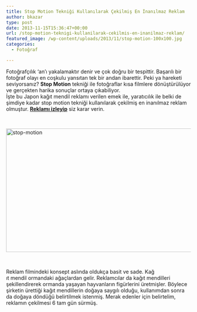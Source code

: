 ```yaml
---
title: Stop Motion Tekniği Kullanılarak Çekilmiş En İnanılmaz Reklam
author: bkazar
type: post
date: 2013-11-15T15:36:47+00:00
url: /stop-motion-teknigi-kullanilarak-cekilmis-en-inanilmaz-reklam/
featured_image: /wp-content/uploads/2013/11/stop-motion-100x100.jpg
categories:
  - Fotoğraf

---
```

Fotoğrafçılık &#8216;an&#8217;ı yakalamaktır denir ve çok doğru bir tespittir. Başarılı bir fotoğraf olayı en coşkulu yansıtan tek bir andan ibarettir. Peki ya hareketi seviyorsanız? **Stop Motion** tekniği ile fotoğraflar kısa filmlere dönüştürülüyor ve gerçekten harika sonuçlar ortaya çıkabiliyor.  
İşte bu Japon kağıt mendil reklamı verilen emek ile, yaratıcılık ile belki de şimdiye kadar stop motion tekniği kullanılarak çekilmiş en inanılmaz reklam olmuştur. [**Reklamı izleyip**][1] siz karar verin.

&nbsp;

[<img class="aligncenter size-full wp-image-15506" src="https://www.murekkep.org/wp-content/uploads/2013/11/stop-motion.jpg" alt="stop-motion" width="599" height="337" srcset="https://www.murekkep.org/wp-content/uploads/2013/11/stop-motion.jpg 599w, https://www.murekkep.org/wp-content/uploads/2013/11/stop-motion-400x225.jpg 400w, https://www.murekkep.org/wp-content/uploads/2013/11/stop-motion-50x28.jpg 50w, https://www.murekkep.org/wp-content/uploads/2013/11/stop-motion-125x70.jpg 125w, https://www.murekkep.org/wp-content/uploads/2013/11/stop-motion-300x168.jpg 300w" sizes="(max-width: 599px) 100vw, 599px" />][1]

&nbsp;

Reklam filmindeki konsept aslında oldukça basit ve sade. Kağ  
ıt mendil ormandaki ağaçlardan gelir. Reklamcılar da kağıt mendilleri şekillendirerek ormanda yaşayan hayvanların figürlerini üretmişler. Böylece şirketin ürettiği kağıt mendillerin doğaya saygılı olduğu, kullanımdan sonra da doğaya döndüğü belirtilmek istenmiş. Merak edenler için belirtelim, reklamın çekilmesi 6 tam gün sürmüş.

 [1]: http://www.youtube.com/watch?v=HZ0epTLZPk4